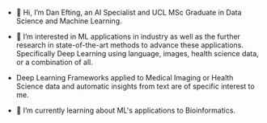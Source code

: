 - 👋 Hi, I’m Dan Efting, an AI Specialist and UCL MSc Graduate in Data Science and Machine Learning.

- 👀 I’m interested in ML applications in industry as well as the further research in state-of-the-art methods to advance these applications. Specifically Deep Learning using language, images, health science data, or a combination of all. 

- Deep Learning Frameworks applied to Medical Imaging or Health Science data and automatic insights from text are of specific interest to me.

- 🌱 I’m currently learning about ML's applications to Bioinformatics.

<!---
bottyBotz/bottyBotz is a ✨ special ✨ repository because its `README.md` (this file) appears on your GitHub profile.
You can click the Preview link to take a look at your changes.
--->

